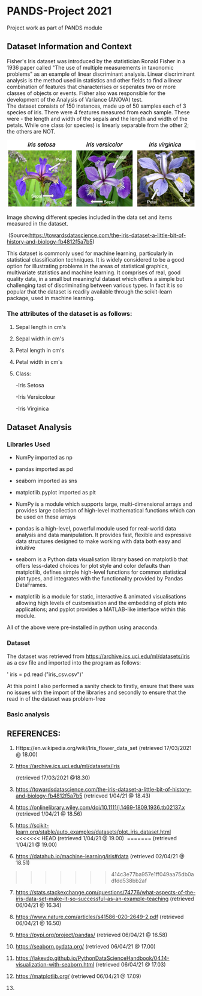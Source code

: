 # PANDS-Project 2021
Project work as part of PANDS module



##  Dataset Information and Context

Fisher's Iris dataset was introduced by the statistician Ronald Fisher in a 1936 paper called "The use of multiple measurements in taxonomic problems" as an example of linear discriminant analysis. Linear discriminant analysis is the method used in statistics and other fields to find a linear combination of features that characterises or seperates two or more classes of objects or events. Fisher also was responsible for the development of the Analysis of Variance (ANOVA) test.   
The dataset consists of 150 instances, made up of  50 samples each of 3 species of iris. There were 4 features measured from each sample. These were - the length and width of the sepals and the length and width of the petals.
While one class  (or species) is linearly separable from the other 2; the others are NOT.

  

  ![](https://github.com/kaob1991/pands-project2021/blob/9f7a5f75a9bf6b480c4cbeb0c97157f3190e6eca/1_f6KbPXwksAliMIsibFyGJw.png)

Image showing different species included in the data set and items measured in the dataset.

​	(Source:https://towardsdatascience.com/the-iris-dataset-a-little-bit-of-history-and-biology-fb4812f5a7b5)

This dataset is commonly used for machine learning, particularly in statistical classification techniques. It is widely considered to be a good option for illustrating problems in the areas of statistical graphics, multivariate statistics and machine learning. It comprises of real, good quality data, in a small but meaningful dataset which offers a simple but challenging tast of discriminating between various types. In fact it is so popular that the dataset is readily available through the scikit-learn package, used in machine learning. 



### The attributes of the dataset is as follows: 

1. Sepal length in cm's

2. Sepal width in cm's

3. Petal length in cm's 

4. Petal width in cm's 

5. Class:

   -Iris Setosa

   -Iris Versicolour

   -Iris Virginica 
   
## Dataset Analysis

### Libraries Used
- NumPy imported as np 
- pandas imported as pd
- seaborn imported as sns
- matplotlib.pyplot imported as plt

- NumPy is a module which  supports large, multi-dimensional arrays and provides large collection of high-level mathematical functions which can be used on these arrays

- pandas is a high-level, powerful module used for real-world data analysis and data manipulation. It provides fast, flexible and expressive data structures designed to   make working with data both easy and intuitive 

- seaborn is a Python data visualisation library based on matplotlib that offers less-dated choices for plot style and color defaults than matplotlib, defines simple       high-level functions for common statistical plot types, and integrates with the functionality provided by Pandas DataFrames.

- matplotlib is a module for static, interactive & animated visualisations allowing high levels of customisation and the embedding of plots into applications; and pyplot   provides a MATLAB-like interface within this module. 

All of the above were pre-installed in python using anaconda. 

### Dataset 

 The dataset was retrieved from https://archive.ics.uci.edu/ml/datasets/iris as a csv file and imported into the program as follows: 
 
  ' iris = pd.read ("iris_csv.csv")'
  
 At this point I also performed a sanity check to firstly, ensure that there was no issues with the import of the libraries and secondly to ensure that the read in of the dataset was problem-free 
      

### Basic analysis 


## REFERENCES:

1. Https://en.wikipedia.org/wiki/Iris_flower_data_set 
    (retrieved 17/03/2021 @ 18.00)
    
2. https://archive.ics.uci.edu/ml/datasets/iris

    (retrieved 17/03/2021 @18.30)

3. https://towardsdatascience.com/the-iris-dataset-a-little-bit-of-history-and-biology-fb4812f5a7b5 
     (retrieved 1/04/21 @ 18.43)
     
4. https://onlinelibrary.wiley.com/doi/10.1111/j.1469-1809.1936.tb02137.x 
     (retrieved 1/04/21 @ 18.56)
     
5. https://scikit-learn.org/stable/auto_examples/datasets/plot_iris_dataset.html
<<<<<<< HEAD
     (retrieved 1/04/21 @ 19.00) ![]()
=======
     (retrieved 1/04/21 @ 19.00) 
6. https://datahub.io/machine-learning/iris#data
     (retrieved 02/04/21 @ 18.51) 
>>>>>>> 414c3e77ba957e1ff049aa75db0adfdd538bb2af
7. https://stats.stackexchange.com/questions/74776/what-aspects-of-the-iris-data-set-make-it-so-successful-as-an-example-teaching
     (retrieved 06/04/21 @ 16.34)
     
8. https://www.nature.com/articles/s41586-020-2649-2.pdf
     (retrieved 06/04/21 @ 16.50)
     
9. https://pypi.org/project/pandas/ 
     (retrieved 06/04/21 @ 16.58)
     
10. https://seaborn.pydata.org/
      (retrieved 06/04/21 @ 17.00)

11. https://jakevdp.github.io/PythonDataScienceHandbook/04.14-visualization-with-seaborn.html
      (retrieved 06/04/21 @ 17.03)

12. https://matplotlib.org/
      (retrieved 06/04/21 @ 17.09)

13. 

    

